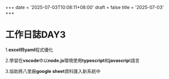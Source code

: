 +++
date = '2025-07-03T10:08:11+08:00'
draft = false
title = '2025-07-03'
+++
# 工作日誌DAY3
<!--more-->

1.**excel**轉**yaml**程式優化

2.學習在**vscode**中以**node.js**環境使用**typescript**和**javascrip**t語言

3.協助將八里廠**google sheet**資料匯入新系統中
